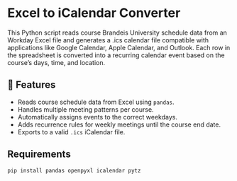 # Excel to iCalendar Converter
This Python script reads course Brandeis University schedule data from an Workday Excel file and generates a .ics calendar file compatible with applications like Google Calendar, Apple Calendar, and Outlook. Each row in the spreadsheet is converted into a recurring calendar event based on the course’s days, time, and location.

## 🚀 Features

- Reads course schedule data from Excel using `pandas`.
- Handles multiple meeting patterns per course.
- Automatically assigns events to the correct weekdays.
- Adds recurrence rules for weekly meetings until the course end date.
- Exports to a valid `.ics` iCalendar file.

  
## Requirements
```bash
pip install pandas openpyxl icalendar pytz
